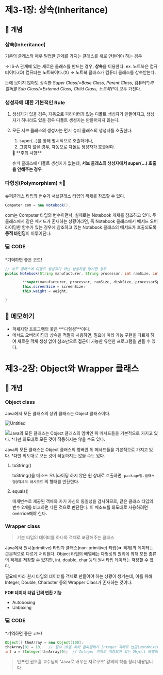 # 제3-1장: 상속(Inheritance)
## 🔗 개념

### 상속(Inheritance)

기존의 클래스와 매우 밀접한 관계를 가지는 클래스를 새로 만들어야 하는 경우

→ IS-A 관계에 있는 새로운 클래스를 만드는 경우, **상속**을 이용한다.
ex. 노트북은 컴퓨터이다.(O)  컴퓨터는 노트북이다.(X) ⇒ 노트북 클래스가 컴퓨터 클래스를 상속받는다.

눈에 보이지 않아도 상속한 *Super Class(=Base Class, Parent Class*, 컴퓨터*)*의 멤버를 *Sub Class(=Extened Class, Child Class*, 노트북*)*이 모두 가진다.

### 생성자에 대한 기본적인 Rule

1. 생성자가 없을 경우, 자동으로 파라미터가 없는 디폴트 생성자가 만들어지고, 생성자가 하나라도 있을 경우 디폴트 생성자는 만들어지지 않는다.
2. 모든 서브 클래스의 생성자는 먼저 슈퍼 클래스의 생성자를 호출한다.
    1. super(…)를 통해 명시적으로 호출하거나,
    2. 그렇지 않을 경우, 자동으로 디폴트 생성자가 호출된다.

    <aside>
    🚨 **주의 사항**

   슈퍼 클래스에 디폴트 생성자가 없는데, **서브 클래스의 생성자에서 super(…) 호출을 안해주는 경우**

    </aside>


### 다형성(Polymorphism) ⭐🌷

슈퍼클래스 타입의 변수가 서브클래스 타입의 객체를 참조할 수 있다.

```java
Computer com = new Notebook();
```

com는 Computer 타입의 변수이면서, 실제로는 Notebook 개체를 참조하고 있다. 두 클래스에서 같은 메서드가 존재하는 상황이라면, 즉 Notebook 클래스에서 메서드 오버라이딩한 함수가 있는 경우에 참조하고 있는 Notebook 클래스의 메서드가 호출되도록 **동적 바인딩**이 이루어진다.

### 💻 CODE

*기억하면 좋은 코드!

```java
// 부모 클래스에 디폴트 생성자가 아닌 생성자를 명시한 경우
public Notebook(String manufacturer, String processor, int ramSize, int diskSize, double processorSpeed, double screenSize, double weight) {

        **super(manufacturer, processor, ramSize, diskSize, processorSpeed);**
        this.screenSize = screenSize;
        this.weight = weight;

}
```

## 📓 메모하기

- 객체지향 프로그램의 꽃은 **‘다형성’**이다.
- 메서드 오버라이딩과 상속을 적절히 사용하면, 필요에 따라 기능 구현을 다르게 하여 새로운 객체 생성 없이 참조만으로 접근이 가능한 유연한 프로그램을 만들 수 있다.



# 제3-2장: Object와 Wrapper 클래스
## 🔗 개념

### Object class

Java에서 모든 클래스의 상위 클래스는 Object 클래스이다.

![Untitled](https://s3-us-west-2.amazonaws.com/secure.notion-static.com/ce44bfba-ef4e-4c97-9439-200516fdb9f4/Untitled.png)

![Java의 모든 클래스는 Object 클래스의 멤버인 위 메서드들을 기본적으로 가지고 있다. *다만 의도대로 모든 것이 작동하지는 않을 수도 있다. ](https://s3-us-west-2.amazonaws.com/secure.notion-static.com/608411b7-070f-4def-9013-382fb5fa73dc/Untitled.png)

Java의 모든 클래스는 Object 클래스의 멤버인 위 메서드들을 기본적으로 가지고 있다. *다만 의도대로 모든 것이 작동하지는 않을 수도 있다.

1. toString()

   toString()을 메소드 오버라이딩 하지 않은 원 상태로 호출하면, `package명.클래스명@객체의 해시코드` 의 형태를 반환한다.

2. equals()

   매개변수로 제공된 객체와 자기 자신의 동일성을 검사하므로, 같은 클래스 타입의 변수 2개를 비교하면 다른 것으로 판단된다. 이 메소드를 의도대로 사용하려면 override해야 한다.


### Wrapper class

> 기본 타입의 데이터를 하나의 객체로 포장해주는 클래스
>

Java에서 원시(primitive)  타입과 클래스(non-primitive) 타입(⇒ 객체)의 데이터는 근본적으로 다르게 처리된다. Object 타입의 배열에는 다형성의 원리에 의해 모든 종류의 객체를 저장할 수 있지만, int, double, char 등의 원시타입 데이터는 저장할 수 없다.

필요에 따라 원시 타입의 데이터를 객체로 만들어야 하는 상황이 생기는데, 이를 위해 Integer, Double, Character 등의 Wrapper Class가 존재하는 것이다.

**FOR 데이터 타입 간의 변환 기능**

- Autoboxing
- Unboxing

### 💻 CODE

*기억하면 좋은 코드!

```java
Object[] theArray = new Object[100];
theArray[0] = 10;   // 정수 10을 자바 컴파일러가 Integer 객체로 변환(autoboxing)해준다. 
int a = (Integer)theArray[0];  // Integer 객체로 저장되어 있는 Object 배열의 요소를 자바 컴파일러가 자동으로 정수로 변환(unboxing)해준다. 
```

> 인프런 권오흠 교수님의 ‘Java로 배우는 자료구조’ 강의의 학습 정리 내용입니다.
>